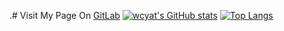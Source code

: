 .# Visit My Page On [GitLab](https://gitlab.com/wcyat)
[![wcyat's GitHub stats](https://github-readme-stats.vercel.app/api?username=sdip15fa)](https://github.com/anuraghazra/github-readme-stats)
[![Top Langs](https://github-readme-stats.vercel.app/api/top-langs/?username=sdip15fa&layout=compact)](https://github.com/anuraghazra/github-readme-stats)
